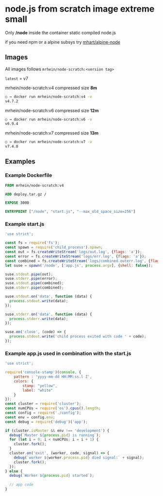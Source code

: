 # node.js from scratch image extreme small

Only **/node** inside the container static compiled node.js

if you need npm or a alpine subsys try [mhart/alpine-node](https://hub.docker.com/r/mhart/alpine-node/)

## Images

All images follows `mrhein/node-scratch:<version tag>`

`latest` = v7

mrhein/node-scratch:v4 compressed size **8m**

```bash
○ → docker run mrhein/node-scratch:v4 -v
v4.7.2
```

mrhein/node-scratch:v6 compressed size **12m**

```bash
○ → docker run mrhein/node-scratch:v6 -v
v6.9.4
```

mrhein/node-scratch:v7 compressed size **13m**

```bash
○ → docker run mrhein/node-scratch:v7 -v
v7.4.0
```

## Examples

### Example Dockerfile

```Dockerfile
FROM mrhein/node-scratch:v4

ADD deploy.tar.gz /

EXPOSE 3000

ENTRYPOINT ["/node", "start.js", "--max_old_space_size=256"]

```

### Example start.js

```js
'use strict';

const fs = require('fs');
const spawn = require('child_process').spawn;
const out = fs.createWriteStream('logs/out.log', {flags: 'a'});
const error = fs.createWriteStream('logs/err.log', {flags: 'a'});
const combined = fs.createWriteStream('logs/combined.outerr.log', {flags: 'a'});
let suse = spawn('/node', ['app.js', process.argv], {shell: false});

suse.stdout.pipe(out);
suse.stderr.pipe(error);
suse.stdout.pipe(combined);
suse.stderr.pipe(combined);

suse.stdout.on('data', function (data) {
  process.stdout.write(data);
});

suse.stderr.on('data', function (data) {
  process.stderr.write(data);
});

suse.on('close', (code) => {
  process.stdout.write('child process exited with code ' + code);
});
```

### Example app.js used in combination with the start.js

```js
'use strict';

require('console-stamp')(console, {
    pattern : 'yyyy-mm-dd HH:MM:ss.l Z',
    colors: {
        stamp: "yellow",
        label: "white"
    }
});
const cluster = require('cluster');
const numCPUs = require('os').cpus().length;
const config = require('./config');
const env = config.env;
const debug = require('debug')('app');

if (cluster.isMaster && env !== 'development') {
  debug(`Master ${process.pid} is running`);
  for (let i = 0; i < numCPUs; i = i + 1) {
    cluster.fork();
  }
  cluster.on('exit', (worker, code, signal) => {
    debug(`worker ${worker.process.pid} died signal:` + signal);
    cluster.fork();
  });
} else {
  debug(`Worker ${process.pid} started`);
  
  // app code
}

```
